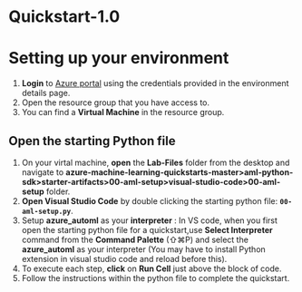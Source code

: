 # Quickstart-1.0 
# Setting up your environment
1. **Login** to [Azure portal](https://portal.azure.com) using the credentials provided in the environment details page.
2. Open the resource group that you have access to.
3. You can find a **Virtual Machine** in the resource group.
## Open the starting Python file

1. On your virtal machine, **open** the **Lab-Files** folder from the desktop and navigate to **azure-machine-learning-quickstarts-master>aml-python-sdk>starter-artifacts>00-aml-setup>visual-studio-code>00-aml-setup** folder.
2. **Open Visual Studio Code** by double clicking the starting python file: **`00-aml-setup.py`**.
3. Setup **azure_automl** as your **interpreter** : In VS code, when you first open the starting python file for a quickstart,use **Select Interpreter** command from the **Command Palette** (⇧⌘P) and select the **azure_automl** as your interpreter (You may have to install Python extension in visual studio code and reload before this).
4. To execute each step, **click** on **Run Cell** just above the block of code.
5. Follow the instructions within the python file to complete the quickstart.

